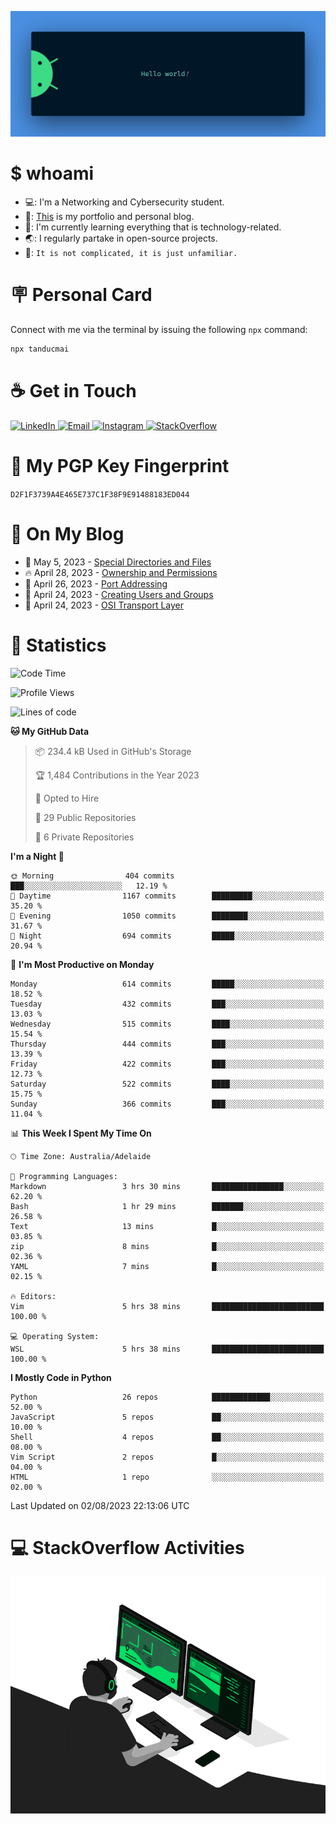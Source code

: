 <p align="center"><img src="assets/banner.png" /></p>

[//]: ![](https://github.com/tanducmai/tanducmai/actions/workflows/waka-stats.yml/badge.svg)
[//]: ![](https://github.com/tanducmai/tanducmai/actions/workflows/latest-blogs.yml/badge.svg)
[//]: ![](https://github.com/tanducmai/tanducmai/actions/workflows/stackoverflow-activities.yml/badge.svg)

# $ whoami

- 💻: I'm a Networking and Cybersecurity student.
- 🔭: [This](https://tanducmai.com/) is my portfolio and personal blog.
- 🌱: I'm currently learning everything that is technology-related.
- 🌏: I regularly partake in open-source projects.
- 💬: `It is not complicated, it is just unfamiliar.`

# 🪧 Personal Card

Connect with me via the terminal by issuing the following `npx` command:

```bash
npx tanducmai
```

# ☕ Get in Touch

<a target="_blank" href="https://www.linkedin.com/in/tanducmai/">
  <img alt="LinkedIn" src="https://img.shields.io/badge/LinkedIn-0077B5?style=for-the-badge&logo=linkedin&logoColor=white" />
</a>
<a target="_blank" href="mailto:henryfromvietnam@gmail.com">
  <img alt="Email" src="https://img.shields.io/badge/Gmail-D14836?style=for-the-badge&logo=gmail&logoColor=white" />
</a>
<a target="_blank" href="https://www.instagram.com/henry.maii/">
  <img alt="Instagram" src="https://img.shields.io/badge/Instagram-E4405F?style=for-the-badge&logo=instagram&logoColor=white" />
</a>
<a target="_blank" href="https://stackoverflow.com/users/16999206/tanducmai">
  <img alt="StackOverflow" src="https://img.shields.io/static/v1?message=Stackoverflow&logo=stackoverflow&label=&color=FE7A16&logoColor=white&labelColor=&style=for-the-badge" />
</a>

# 🔐 My PGP Key Fingerprint

`D2F1F3739A4E465E737C1F38F9E91488183ED044`

# 📜 On My Blog

<!-- BLOG-POST-LIST:START -->
 - 💯 May 5, 2023 - [Special Directories and Files](https://tanducmai.com/posts/systems-administration/special-directories-and-files/)
 - 🔥 April 28, 2023 - [Ownership and Permissions](https://tanducmai.com/posts/systems-administration/ownership-and-permissions/)
 - 💫 April 26, 2023 - [Port Addressing](https://tanducmai.com/posts/introduction-to-networks/transport-layer/port-addressing/)
 - 🚀 April 24, 2023 - [Creating Users and Groups](https://tanducmai.com/posts/systems-administration/creating-users-and-groups/)
 - 🌮 April 24, 2023 - [OSI Transport Layer](https://tanducmai.com/posts/introduction-to-networks/transport-layer/osi-transport-layer/)<!-- BLOG-POST-LIST:END -->

# 🔢 Statistics

<!--START_SECTION:waka-->
![Code Time](http://img.shields.io/badge/Code%20Time-84%20hrs%206%20mins-blue)

![Profile Views](http://img.shields.io/badge/Profile%20Views-1-blue)

![Lines of code](https://img.shields.io/badge/From%20Hello%20World%20I%27ve%20Written-9.1%20million%20lines%20of%20code-blue)

**🐱 My GitHub Data** 

> 📦 234.4 kB Used in GitHub's Storage 
 > 
> 🏆 1,484 Contributions in the Year 2023
 > 
> 💼 Opted to Hire
 > 
> 📜 29 Public Repositories 
 > 
> 🔑 6 Private Repositories 
 > 
**I'm a Night 🦉** 

```text
🌞 Morning                404 commits         ███░░░░░░░░░░░░░░░░░░░░░░   12.19 % 
🌆 Daytime                1167 commits        █████████░░░░░░░░░░░░░░░░   35.20 % 
🌃 Evening                1050 commits        ████████░░░░░░░░░░░░░░░░░   31.67 % 
🌙 Night                  694 commits         █████░░░░░░░░░░░░░░░░░░░░   20.94 % 
```
📅 **I'm Most Productive on Monday** 

```text
Monday                   614 commits         █████░░░░░░░░░░░░░░░░░░░░   18.52 % 
Tuesday                  432 commits         ███░░░░░░░░░░░░░░░░░░░░░░   13.03 % 
Wednesday                515 commits         ████░░░░░░░░░░░░░░░░░░░░░   15.54 % 
Thursday                 444 commits         ███░░░░░░░░░░░░░░░░░░░░░░   13.39 % 
Friday                   422 commits         ███░░░░░░░░░░░░░░░░░░░░░░   12.73 % 
Saturday                 522 commits         ████░░░░░░░░░░░░░░░░░░░░░   15.75 % 
Sunday                   366 commits         ███░░░░░░░░░░░░░░░░░░░░░░   11.04 % 
```


📊 **This Week I Spent My Time On** 

```text
🕑︎ Time Zone: Australia/Adelaide

💬 Programming Languages: 
Markdown                 3 hrs 30 mins       ████████████████░░░░░░░░░   62.20 % 
Bash                     1 hr 29 mins        ███████░░░░░░░░░░░░░░░░░░   26.58 % 
Text                     13 mins             █░░░░░░░░░░░░░░░░░░░░░░░░   03.85 % 
zip                      8 mins              █░░░░░░░░░░░░░░░░░░░░░░░░   02.36 % 
YAML                     7 mins              █░░░░░░░░░░░░░░░░░░░░░░░░   02.15 % 

🔥 Editors: 
Vim                      5 hrs 38 mins       █████████████████████████   100.00 % 

💻 Operating System: 
WSL                      5 hrs 38 mins       █████████████████████████   100.00 % 
```

**I Mostly Code in Python** 

```text
Python                   26 repos            █████████████░░░░░░░░░░░░   52.00 % 
JavaScript               5 repos             ██░░░░░░░░░░░░░░░░░░░░░░░   10.00 % 
Shell                    4 repos             ██░░░░░░░░░░░░░░░░░░░░░░░   08.00 % 
Vim Script               2 repos             █░░░░░░░░░░░░░░░░░░░░░░░░   04.00 % 
HTML                     1 repo              ░░░░░░░░░░░░░░░░░░░░░░░░░   02.00 % 
```




 Last Updated on 02/08/2023 22:13:06 UTC
<!--END_SECTION:waka-->

# 💻 StackOverflow Activities

<!-- STACKOVERFLOW:START -->
<!-- STACKOVERFLOW:END -->

<p align="center"><img src="assets/developer.gif" /></p>
